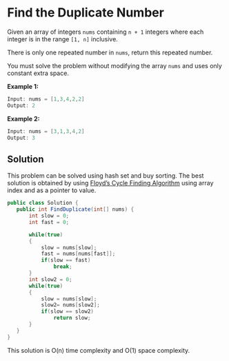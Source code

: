 # Find the Duplicate Number

Given an array of integers `nums` containing `n + 1` integers where each integer is in the range `[1, n]` inclusive.

There is only one repeated number in `nums`, return this repeated number.

You must solve the problem without modifying the array `nums` and uses only constant extra space.

**Example 1:**

```csharp
Input: nums = [1,3,4,2,2]
Output: 2
```
**Example 2:**

```csharp
Input: nums = [3,1,3,4,2]
Output: 3
 ```

 ## Solution 

 This problem can be solved using hash set and buy sorting.
 The best solution is obtained by using [Floyd’s Cycle Finding Algorithm](./../LinkedList/linked_list_cycle_ii.md) using array index and as a pointer to value.

 ```csharp
public class Solution {
    public int FindDuplicate(int[] nums) {
        int slow = 0;
        int fast = 0;

        while(true)
        {
            slow = nums[slow];
            fast = nums[nums[fast]];
            if(slow == fast)
                break;
        }
        int slow2 = 0;
        while(true)
        {
            slow = nums[slow];
            slow2= nums[slow2];
            if(slow == slow2)
                return slow;
        }
    }
}
 ```

 This solution is O(n) time complexity and O(1) space complexity. 